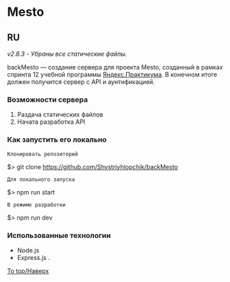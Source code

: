 # Mesto
## RU

_v2.8.3 - Убраны все статические файлы._

backMesto &mdash; создание сервера для проекта Mesto, созданный в рамках спринта 12 учебной программы [Яндекс.Практикума](https://praktikum.yandex.ru/profile/web-developer/).
В конечном итоге должен получится сервер с API и аунтификацией.


### Возможности сервера
1. Раздача статических файлов
2. Начата разработка API


### Как запустить его локально

    Клонировать репозиторий

$> git clone https://github.com/Shystriyhlopchik/backMesto

    Для локального запуска

$> npm run start

    В режиме разработки

$> npm run dev

### Использованные технологии
+ Node.js
+ Express.js
.

[To top/Наверх](#backMesto)
